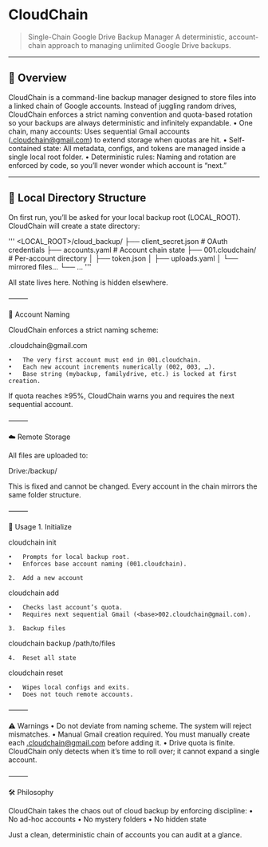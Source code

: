 # CloudChain

> Single-Chain Google Drive Backup Manager A deterministic, account-chain approach to managing unlimited Google Drive backups.

---

## 🚀 Overview

CloudChain is a command-line backup manager designed to store files into a linked chain of Google accounts.
Instead of juggling random drives, CloudChain enforces a strict naming convention and quota-based rotation so your backups are always deterministic and infinitely expandable.
	•	One chain, many accounts: Uses sequential Gmail accounts (<base><NNN>.cloudchain@gmail.com) to extend storage when quotas are hit.
	•	Self-contained state: All metadata, configs, and tokens are managed inside a single local root folder.
	•	Deterministic rules: Naming and rotation are enforced by code, so you’ll never wonder which account is “next.”

---

## 📂 Local Directory Structure

On first run, you’ll be asked for your local backup root (LOCAL_ROOT).
CloudChain will create a state directory:

'''
<LOCAL_ROOT>/cloud_backup/
├── client_secret.json        # OAuth credentials
├── accounts.yaml             # Account chain state
├── <base>001.cloudchain/     # Per-account directory
│   ├── token.json
│   ├── uploads.yaml
│   └── mirrored files...
└── ...
'''

All state lives here. Nothing is hidden elsewhere.

⸻

🔗 Account Naming

CloudChain enforces a strict naming scheme:

<base><NNN>.cloudchain@gmail.com

	•	The very first account must end in 001.cloudchain.
	•	Each new account increments numerically (002, 003, …).
	•	Base string (mybackup, familydrive, etc.) is locked at first creation.

If quota reaches ≥95%, CloudChain warns you and requires the next sequential account.

⸻

☁️ Remote Storage

All files are uploaded to:

Drive:/backup/

This is fixed and cannot be changed. Every account in the chain mirrors the same folder structure.

⸻

🔧 Usage
	1.	Initialize

cloudchain init

	•	Prompts for local backup root.
	•	Enforces base account naming (001.cloudchain).

	2.	Add a new account

cloudchain add

	•	Checks last account’s quota.
	•	Requires next sequential Gmail (<base>002.cloudchain@gmail.com).

	3.	Backup files

cloudchain backup /path/to/files


	4.	Reset all state

cloudchain reset

	•	Wipes local configs and exits.
	•	Does not touch remote accounts.

⸻

⚠️ Warnings
	•	Do not deviate from naming scheme. The system will reject mismatches.
	•	Manual Gmail creation required. You must manually create each <base><NNN>.cloudchain@gmail.com before adding it.
	•	Drive quota is finite. CloudChain only detects when it’s time to roll over; it cannot expand a single account.

⸻

🛠️ Philosophy

CloudChain takes the chaos out of cloud backup by enforcing discipline:
	•	No ad-hoc accounts
	•	No mystery folders
	•	No hidden state

Just a clean, deterministic chain of accounts you can audit at a glance.
